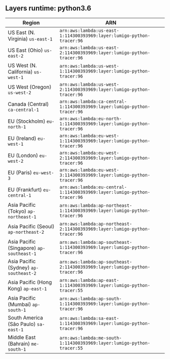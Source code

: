 Layers runtime: python3.6
----
| Region | ARN |
| --- | --- |
|US East (N. Virginia)  `us-east-1`|`arn:aws:lambda:us-east-1:114300393969:layer:lumigo-python-tracer:96`|
|US East (Ohio)  `us-east-2`|`arn:aws:lambda:us-east-2:114300393969:layer:lumigo-python-tracer:96`|
|US West (N. California)  `us-west-1`|`arn:aws:lambda:us-west-1:114300393969:layer:lumigo-python-tracer:96`|
|US West (Oregon)  `us-west-2`|`arn:aws:lambda:us-west-2:114300393969:layer:lumigo-python-tracer:96`|
|Canada (Central)  `ca-central-1`|`arn:aws:lambda:ca-central-1:114300393969:layer:lumigo-python-tracer:96`|
|EU (Stockholm)  `eu-north-1`|`arn:aws:lambda:eu-north-1:114300393969:layer:lumigo-python-tracer:96`|
|EU (Ireland)  `eu-west-1`|`arn:aws:lambda:eu-west-1:114300393969:layer:lumigo-python-tracer:96`|
|EU (London)  `eu-west-2`|`arn:aws:lambda:eu-west-2:114300393969:layer:lumigo-python-tracer:96`|
|EU (Paris)  `eu-west-3`|`arn:aws:lambda:eu-west-3:114300393969:layer:lumigo-python-tracer:96`|
|EU (Frankfurt)  `eu-central-1`|`arn:aws:lambda:eu-central-1:114300393969:layer:lumigo-python-tracer:96`|
|Asia Pacific (Tokyo)  `ap-northeast-1`|`arn:aws:lambda:ap-northeast-1:114300393969:layer:lumigo-python-tracer:96`|
|Asia Pacific (Seoul)  `ap-northeast-2`|`arn:aws:lambda:ap-northeast-2:114300393969:layer:lumigo-python-tracer:96`|
|Asia Pacific (Singapore)  `ap-southeast-1`|`arn:aws:lambda:ap-southeast-1:114300393969:layer:lumigo-python-tracer:96`|
|Asia Pacific (Sydney)  `ap-southeast-2`|`arn:aws:lambda:ap-southeast-2:114300393969:layer:lumigo-python-tracer:96`|
|Asia Pacific (Hong Kong)  `ap-east-1`|`arn:aws:lambda:ap-east-1:114300393969:layer:lumigo-python-tracer:55`|
|Asia Pacific (Mumbai)  `ap-south-1`|`arn:aws:lambda:ap-south-1:114300393969:layer:lumigo-python-tracer:96`|
|South America (São Paulo)  `sa-east-1`|`arn:aws:lambda:sa-east-1:114300393969:layer:lumigo-python-tracer:96`|
|Middle East (Bahrain)  `me-south-1`|`arn:aws:lambda:me-south-1:114300393969:layer:lumigo-python-tracer:55`|
